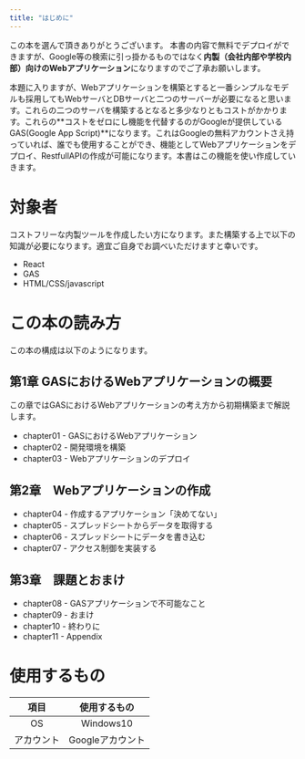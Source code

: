 ```yaml
---
title: "はじめに"
---
```


この本を選んで頂きありがとうございます。
本書の内容で無料でデプロイができますが、Google等の検索に引っ掛かるものではなく**内製（会社内部や学校内部）向けのWebアプリケーション**になりますのでご了承お願いします。

本題に入りますが、Webアプリケーションを構築とすると一番シンプルなモデルも採用してもWebサーバとDBサーバと二つのサーバーが必要になると思います。これらの二つのサーバを構築するとなると多少なりともコストがかかります。これらの**コストをゼロにし機能を代替するのがGoogleが提供しているGAS(Google App Script)**になります。これはGoogleの無料アカウントさえ持っていれば、誰でも使用することができ、機能としてWebアプリケーションをデプロイ、RestfullAPIの作成が可能になります。本書はこの機能を使い作成していきます。


# 対象者

コストフリーな内製ツールを作成したい方になります。また構築する上で以下の知識が必要になります。適宜ご自身でお調べいただけますと幸いです。
- React
- GAS
- HTML/CSS/javascript

# この本の読み方
この本の構成は以下のようになります。

## 第1章 GASにおけるWebアプリケーションの概要

この章ではGASにおけるWebアプリケーションの考え方から初期構築まで解説します。

- chapter01 - GASにおけるWebアプリケーション
- chapter02 - 開発環境を構築
- chapter03 - Webアプリケーションのデプロイ


## 第2章　Webアプリケーションの作成


- chapter04 - 作成するアプリケーション「決めてない」
- chapter05 - スプレッドシートからデータを取得する
- chapter06 - スプレッドシートにデータを書き込む
- chapter07 - アクセス制御を実装する

## 第3章　課題とおまけ

- chapter08 - GASアプリケーションで不可能なこと
- chapter09 - おまけ
- chapter10 - 終わりに
- chapter11 - Appendix

# 使用するもの

|項目|使用するもの|
|:---:|:---:|
|OS|Windows10|
|アカウント|Googleアカウント|
